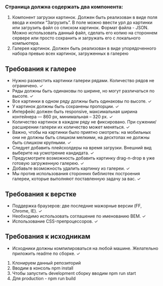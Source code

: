 ### Страница должна содержать два компонента:
1. Компонент загрузки картинок.
Должен быть реализован в виде поля ввода и кнопки “Загрузить”. В поле можно ввести урл до картинки или загрузить файл со списком картинок. Формат файла - JSON. Можно использовать данный файл, сделать его копию на стороннем сервере или просто сохранить и загружать его с локального компьютера.
2. Галерея картинок.
Должен быть реализован в виде упорядоченного набора превью всех картинок, загруженных в галерею
## Требования к галерее
- Нужно разместить картинки галереи рядами. Количество рядов не ограничено. ✓
- Ряды должны быть одинаковы по ширине, но могут различаться по высоте. ✓
- Все картинки в одном ряду должны быть одинаковы по высоте. ✓
- У картинок должны быть сохранены пропорции. ✓
- Интерфейс должен быть responsive, максимальная ширина контейнера — 860 px, минимальная – 320 px. ✓
- Количество картинок в каждом ряду не фиксировано. При сужении/расширении галереи их количество может меняться. ✓
- Важно, чтобы на картинки было приятно смотреть: на мобильных они не должны быть слишком мелкими, на десктопах не должны быть слишком крупными. ✓
- Следует добавить плейсхолдеры на время загрузки. Внешний вид выберите на усмотрение кандидата. ✓
- Предусмотрите  возможность добавить картинку drag-n-drop в уже готовую загруженную галерею. ✓
- Добавьте возможность удалить картинку из галереи. ✓
- Мы против использования сторонних библиотек построения галереи, которые выполняют поставленную задачу за вас. ✓

## Требования к верстке
- Поддержка браузеров: две последние мажорные версии (FF, Chrome, IE). ✓
- Необходимо использовать соглашение по именованию BEM. ✓
- Использование CSS-препроцессоров. ✓

## Требования к исходникам
- Исходники должны компилироваться на любой машине. Желательно приложить readme по сборке. ✓

1. Клонируем данный репозиторий
2. Вводим в консоль npm install
3. Чтобы запустить development сборку вводим npm run start
4. Для production - npm run build
